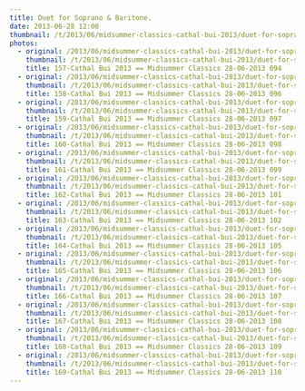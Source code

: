 ```yaml
---
title: Duet for Soprano & Baritone.
date: 2013-06-28 12:00
thumbnail: /t/2013/06/midsummer-classics-cathal-bui-2013/duet-for-soprano-baritone/157-cathal-bui-2013-midsummer-classics-28-06-2013-094.jpg
photos:
  - original: /2013/06/midsummer-classics-cathal-bui-2013/duet-for-soprano-baritone/157-cathal-bui-2013-midsummer-classics-28-06-2013-094.jpg
    thumbnail: /t/2013/06/midsummer-classics-cathal-bui-2013/duet-for-soprano-baritone/157-cathal-bui-2013-midsummer-classics-28-06-2013-094.jpg
    title: 157-Cathal Bui 2013 == Midsummer Classics 28-06-2013 094
  - original: /2013/06/midsummer-classics-cathal-bui-2013/duet-for-soprano-baritone/158-cathal-bui-2013-midsummer-classics-28-06-2013-096.jpg
    thumbnail: /t/2013/06/midsummer-classics-cathal-bui-2013/duet-for-soprano-baritone/158-cathal-bui-2013-midsummer-classics-28-06-2013-096.jpg
    title: 158-Cathal Bui 2013 == Midsummer Classics 28-06-2013 096
  - original: /2013/06/midsummer-classics-cathal-bui-2013/duet-for-soprano-baritone/159-cathal-bui-2013-midsummer-classics-28-06-2013-097.jpg
    thumbnail: /t/2013/06/midsummer-classics-cathal-bui-2013/duet-for-soprano-baritone/159-cathal-bui-2013-midsummer-classics-28-06-2013-097.jpg
    title: 159-Cathal Bui 2013 == Midsummer Classics 28-06-2013 097
  - original: /2013/06/midsummer-classics-cathal-bui-2013/duet-for-soprano-baritone/160-cathal-bui-2013-midsummer-classics-28-06-2013-098.jpg
    thumbnail: /t/2013/06/midsummer-classics-cathal-bui-2013/duet-for-soprano-baritone/160-cathal-bui-2013-midsummer-classics-28-06-2013-098.jpg
    title: 160-Cathal Bui 2013 == Midsummer Classics 28-06-2013 098
  - original: /2013/06/midsummer-classics-cathal-bui-2013/duet-for-soprano-baritone/161-cathal-bui-2013-midsummer-classics-28-06-2013-099.jpg
    thumbnail: /t/2013/06/midsummer-classics-cathal-bui-2013/duet-for-soprano-baritone/161-cathal-bui-2013-midsummer-classics-28-06-2013-099.jpg
    title: 161-Cathal Bui 2013 == Midsummer Classics 28-06-2013 099
  - original: /2013/06/midsummer-classics-cathal-bui-2013/duet-for-soprano-baritone/162-cathal-bui-2013-midsummer-classics-28-06-2013-101.jpg
    thumbnail: /t/2013/06/midsummer-classics-cathal-bui-2013/duet-for-soprano-baritone/162-cathal-bui-2013-midsummer-classics-28-06-2013-101.jpg
    title: 162-Cathal Bui 2013 == Midsummer Classics 28-06-2013 101
  - original: /2013/06/midsummer-classics-cathal-bui-2013/duet-for-soprano-baritone/163-cathal-bui-2013-midsummer-classics-28-06-2013-102.jpg
    thumbnail: /t/2013/06/midsummer-classics-cathal-bui-2013/duet-for-soprano-baritone/163-cathal-bui-2013-midsummer-classics-28-06-2013-102.jpg
    title: 163-Cathal Bui 2013 == Midsummer Classics 28-06-2013 102
  - original: /2013/06/midsummer-classics-cathal-bui-2013/duet-for-soprano-baritone/164-cathal-bui-2013-midsummer-classics-28-06-2013-105.jpg
    thumbnail: /t/2013/06/midsummer-classics-cathal-bui-2013/duet-for-soprano-baritone/164-cathal-bui-2013-midsummer-classics-28-06-2013-105.jpg
    title: 164-Cathal Bui 2013 == Midsummer Classics 28-06-2013 105
  - original: /2013/06/midsummer-classics-cathal-bui-2013/duet-for-soprano-baritone/165-cathal-bui-2013-midsummer-classics-28-06-2013-106.jpg
    thumbnail: /t/2013/06/midsummer-classics-cathal-bui-2013/duet-for-soprano-baritone/165-cathal-bui-2013-midsummer-classics-28-06-2013-106.jpg
    title: 165-Cathal Bui 2013 == Midsummer Classics 28-06-2013 106
  - original: /2013/06/midsummer-classics-cathal-bui-2013/duet-for-soprano-baritone/166-cathal-bui-2013-midsummer-classics-28-06-2013-107.jpg
    thumbnail: /t/2013/06/midsummer-classics-cathal-bui-2013/duet-for-soprano-baritone/166-cathal-bui-2013-midsummer-classics-28-06-2013-107.jpg
    title: 166-Cathal Bui 2013 == Midsummer Classics 28-06-2013 107
  - original: /2013/06/midsummer-classics-cathal-bui-2013/duet-for-soprano-baritone/167-cathal-bui-2013-midsummer-classics-28-06-2013-108.jpg
    thumbnail: /t/2013/06/midsummer-classics-cathal-bui-2013/duet-for-soprano-baritone/167-cathal-bui-2013-midsummer-classics-28-06-2013-108.jpg
    title: 167-Cathal Bui 2013 == Midsummer Classics 28-06-2013 108
  - original: /2013/06/midsummer-classics-cathal-bui-2013/duet-for-soprano-baritone/168-cathal-bui-2013-midsummer-classics-28-06-2013-109.jpg
    thumbnail: /t/2013/06/midsummer-classics-cathal-bui-2013/duet-for-soprano-baritone/168-cathal-bui-2013-midsummer-classics-28-06-2013-109.jpg
    title: 168-Cathal Bui 2013 == Midsummer Classics 28-06-2013 109
  - original: /2013/06/midsummer-classics-cathal-bui-2013/duet-for-soprano-baritone/169-cathal-bui-2013-midsummer-classics-28-06-2013-110.jpg
    thumbnail: /t/2013/06/midsummer-classics-cathal-bui-2013/duet-for-soprano-baritone/169-cathal-bui-2013-midsummer-classics-28-06-2013-110.jpg
    title: 169-Cathal Bui 2013 == Midsummer Classics 28-06-2013 110
---
```

